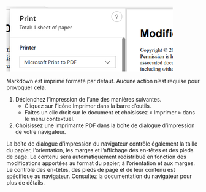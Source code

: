 ![](./print-pdf.png)

Markdown est imprimé formaté par défaut. Aucune action n’est requise pour provoquer cela. 

1. Déclenchez l’impression de l’une des manières suivantes.
	- Cliquez sur l’icône Imprimer dans la barre d’outils.
	- Faites un clic droit sur le document et choisissez « Imprimer » dans le menu contextuel.
2. Choisissez une imprimante PDF dans la boîte de dialogue d’impression de votre navigateur. 

La boîte de dialogue d’impression du navigateur contrôle également la taille du papier, l’orientation, les marges et l’affichage des en-têtes et des pieds de page. Le contenu sera automatiquement redistribué en fonction des modifications apportées au format du papier, à l’orientation et aux marges. Le contrôle des en-têtes, des pieds de page et de leur contenu est spécifique au navigateur. Consultez la documentation du navigateur pour plus de détails.